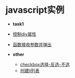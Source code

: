# javascript实例
-  **task1**
  -  [控制div属性](http://jstask.sinaapp.com/task1/01.html)
  -  [函数接收参数并弹出](http://jstask.sinaapp.com/task1/03.html)
  
- **other**
  -  [checkbox选择-反选-不选](http://jstask.sinaapp.com/other/checkbox.html)
  -  [创建li列表](http://jstask.sinaapp.com/other/create_li.html)
